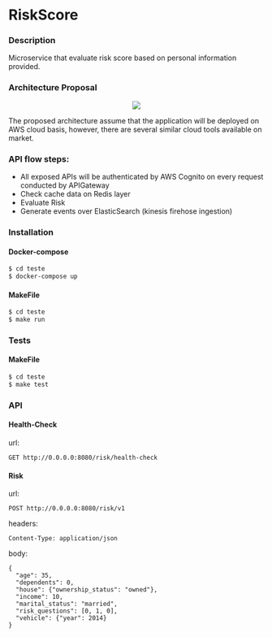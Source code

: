# RiskScore

### Description

Microservice that evaluate risk score based on personal information provided.

### Architecture Proposal

<p align="center">
  <img src="https://github.com/maiaPhilippe/teste/blob/master/readme_images/risk_score.png" />
</p>

The proposed architecture assume that the application will be deployed on AWS cloud basis, however, there are several similar cloud tools available on market.

### API flow steps:

- All exposed APIs will be authenticated by AWS Cognito on every request conducted by APIGateway
- Check cache data on Redis layer
- Evaluate Risk
- Generate events over ElasticSearch (kinesis firehose ingestion)

### Installation

#### Docker-compose

```sh
$ cd teste
$ docker-compose up
```

#### MakeFile

```sh
$ cd teste
$ make run
```

### Tests

#### MakeFile

```sh
$ cd teste
$ make test
```

### API

#### Health-Check

url:
```
GET http://0.0.0.0:8080/risk/health-check
```

#### Risk

url:
```
POST http://0.0.0.0:8080/risk/v1
```

headers:
```
Content-Type: application/json
```

body:
```
{
  "age": 35,
  "dependents": 0,
  "house": {"ownership_status": "owned"},
  "income": 10,
  "marital_status": "married",
  "risk_questions": [0, 1, 0],
  "vehicle": {"year": 2014}
}
```